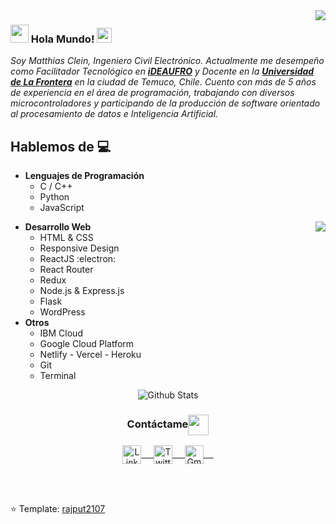 <img align="right" src="https://user-images.githubusercontent.com/5713670/87202985-820dcb80-c2b6-11ea-9f56-7ec461c497c3.gif"/>

### <img src="https://github.com/rajput2107/rajput2107/blob/master/Assets/Hi.gif" width="29px"> Hola Mundo!&nbsp;<img src="https://github.com/rajput2107/rajput2107/blob/master/Assets/Earth.gif" width="24px">
<em>Soy Matthias Clein, Ingeniero Civil Electrónico. Actualmente me desempeño como Facilitador Tecnológico en <a href="https://www.ideaufro.com"><b>iDEAUFRO</b></a> y Docente en la <a href="https://www.ufro.cl"><b>Universidad de La Frontera</b></a> en la ciudad de Temuco, Chile. Cuento con más de 5 años de experiencia en el área de programación, trabajando con diversos microcontroladores y participando de la producción de software orientado al procesamiento de datos e Inteligencia Artificial.</em> 
 <br/>
## Hablemos de :computer: 
- **Lenguajes de Programación**
	- C / C++
	- Python
	- JavaScript
<img align="right" src="https://github.com/rajput2107/rajput2107/blob/master/Assets/Developer.gif"/>

- **Desarrollo Web**
	- HTML & CSS
	- Responsive Design
	- ReactJS :electron:
  - React Router
  - Redux
  - Node.js & Express.js
  - Flask
  - WordPress
- **Otros**
  - IBM Cloud
  - Google Cloud Platform
  - Netlify - Vercel - Heroku
  - Git
  - Terminal


<p align="center">
<img align="center" src="https://github-readme-stats.vercel.app/api?username=maticlein" alt="Github Stats">
</p>  

<div align="center">
  <h3 align="center">Contáctame<img align="center" src="https://github.com/rajput2107/rajput2107/blob/master/Assets/Handshake.gif" height="33px" /></h3> 
</div>
<p align="center">
 <a href="https://www.linkedin.com/in/maticlein/" target="_blank">
  <img align="center" alt="LinkedIn" width="30px" src="https://www.vectorlogo.zone/logos/linkedin/linkedin-icon.svg" /> &nbsp; &nbsp;
 </a>
 <a href="https://twitter.com/maticlein" target="_blank">
  <img align="center" alt="Twitter" width="30px" src="https://www.vectorlogo.zone/logos/twitter/twitter-official.svg" /> &nbsp; &nbsp;
 </a>
 <a href="mailto:matthias.clein@ufromail.cl" target="_blank">
  <img align="center" alt="Gmail" width="30px" src="https://www.vectorlogo.zone/logos/gmail/gmail-icon.svg" /> &nbsp; &nbsp;
 </a>
  <br/>
  <br/>
</p>
<br/>

⭐️ Template: [rajput2107](https://github.com/rajput2107)
